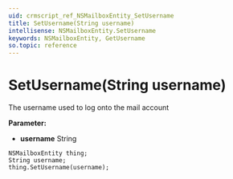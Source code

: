 ```yaml
---
uid: crmscript_ref_NSMailboxEntity_SetUsername
title: SetUsername(String username)
intellisense: NSMailboxEntity.SetUsername
keywords: NSMailboxEntity, GetUsername
so.topic: reference
---
```


# SetUsername(String username)

The username used to log onto the mail account

**Parameter:** 
 - **username** String

```crmscript
NSMailboxEntity thing;
String username;
thing.SetUsername(username);
```

